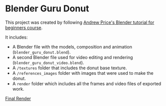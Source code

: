 # Blender Guru Donut

This project was created by following [Andrew Price's Blender tutorial for beginners course](https://youtu.be/nIoXOplUvAw).

It includes:

- A Blender file with the models, composition and animation (`blender_guru_donut.blend`).
- A second Blender file used for video editing and rendering (`blender_guru_donut_video.blend`).
- A `/textures` folder that includes the donut base texture.
- A `/references_images` folder with images that were used to make the donut.
- A `render` folder which includes all the frames and video files of exported work.

[Final Render](https://user-images.githubusercontent.com/12223613/208931239-52d739ba-4673-42fb-9b02-2d37a43590a8.mp4)
